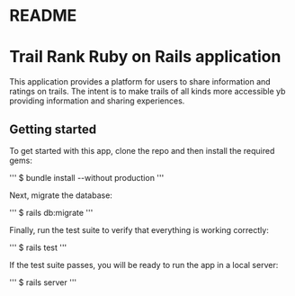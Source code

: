 # README

# Trail Rank Ruby on Rails application

This application provides a platform for users
to share information and ratings on trails. The
intent is to make trails of all kinds more
accessible yb providing information and sharing
experiences.

## Getting started

To get started with this app, clone the repo
and then install the required gems:

'''
$ bundle install --without production
'''

Next, migrate the database:

'''
$ rails db:migrate
'''

Finally, run the test suite to verify that
everything is working correctly:

'''
$ rails test
'''

If the test suite passes, you will be ready
to run the app in a local server:

'''
$ rails server
'''
